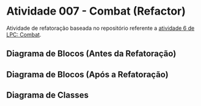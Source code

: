 # Atividade 007 - Combat (Refactor)
Atividade de refatoração baseada no repositório referente a [atividade 6 de LPC: Combat](https://github.com/atividades-lpc-2022/atividade_006_combat).

## Diagrama de Blocos (Antes da Refatoração)

## Diagrama de Blocos (Após a Refatoração)

## Diagrama de Classes
